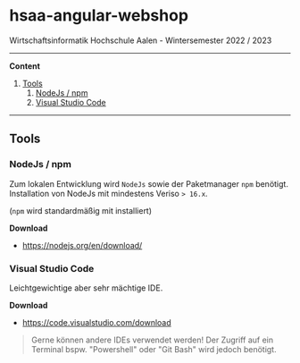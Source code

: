 # hsaa-angular-webshop

Wirtschaftsinformatik Hochschule Aalen - Wintersemester 2022 / 2023

---

**Content**

1. [Tools](#tools)
   1. [NodeJs / npm](#nodejs-npm)
   2. [Visual Studio Code](#visual-Studio-code)

---

## Tools

### NodeJs / npm

Zum lokalen Entwicklung wird `NodeJs` sowie der Paketmanager `npm` benötigt. Installation von NodeJs mit mindestens Veriso `> 16.x`.

(`npm` wird standardmäßig mit installiert)

**Download**

- https://nodejs.org/en/download/

### Visual Studio Code

Leichtgewichtige aber sehr mächtige IDE.

**Download**

- https://code.visualstudio.com/download

> Gerne können andere IDEs verwendet werden! Der Zugriff auf ein Terminal bspw. "Powershell" oder "Git Bash" wird jedoch benötigt.
